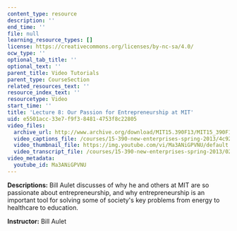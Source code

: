 ```yaml
---
content_type: resource
description: ''
end_time: ''
file: null
learning_resource_types: []
license: https://creativecommons.org/licenses/by-nc-sa/4.0/
ocw_type: ''
optional_tab_title: ''
optional_text: ''
parent_title: Video Tutorials
parent_type: CourseSection
related_resources_text: ''
resource_index_text: ''
resourcetype: Video
start_time: ''
title: 'Lecture 8: Our Passion for Entrepreneurship at MIT'
uid: e5501acc-33e7-f9f3-8481-4753f8c22805
video_files:
  archive_url: http://www.archive.org/download/MIT15.390F13/MIT15_390F13_lec08_300k.mp4
  video_captions_file: /courses/15-390-new-enterprises-spring-2013/4c92cceb143b5e0b9d864611a4da8a67_Ma3ANiGPVNU.vtt
  video_thumbnail_file: https://img.youtube.com/vi/Ma3ANiGPVNU/default.jpg
  video_transcript_file: /courses/15-390-new-enterprises-spring-2013/0258bb85e7308ec0be2057d18ed14ed2_Ma3ANiGPVNU.pdf
video_metadata:
  youtube_id: Ma3ANiGPVNU
---
```


**Descriptions:** Bill Aulet discusses of why he and others at MIT are so passionate about entrepreneurship, and why entrepreneurship is an important tool for solving some of society's key problems from energy to healthcare to education.

**Instructor:** Bill Aulet

